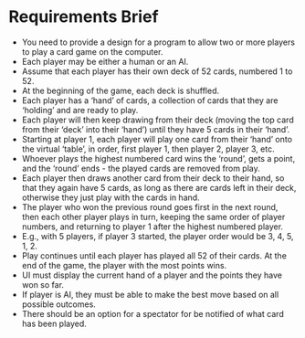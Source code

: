 # Requirements Brief
- You need to provide a design for a program to allow two or more players to play a card game on the computer. 
- Each player may be either a human or an AI. 
- Assume that each player has their own deck of 52 cards, numbered 1 to 52. 
- At the beginning of the game, each deck is shuffled. 
- Each player has a ‘hand’ of cards, a collection of cards that they are ‘holding’ and are ready to play. 
- Each player will then keep drawing from their deck (moving the top card from their ‘deck’ into their ‘hand’) until they have 5 cards in their ‘hand’.
- Starting at player 1, each player will play one card from their ‘hand’ onto the virtual ‘table’, in order, first player 1, then player 2, player 3, etc. 
- Whoever plays the highest numbered card wins the ‘round’, gets a point, and the ‘round’ ends - the played cards are removed from play. 
- Each player then draws another card from their deck to their hand, so that they again have 5 cards, as long as there are cards left in their deck, otherwise they just play with the cards in hand. 
- The player who won the previous round goes first in the next round, then each other player plays in turn, keeping the same order of player numbers, and returning to player 1 after the highest numbered player. 
- E.g., with 5 players, if player 3 started, the player order would be 3, 4, 5, 1, 2. 
- Play continues until each player has played all 52 of their cards. At the end of the game, the player with the most points wins.
- UI must display the current hand of a player and the points they have won so far.
- If player is AI, they must be able to make the best move based on all possible outcomes.
- There should be an option for a spectator for be notified of what card has been played.